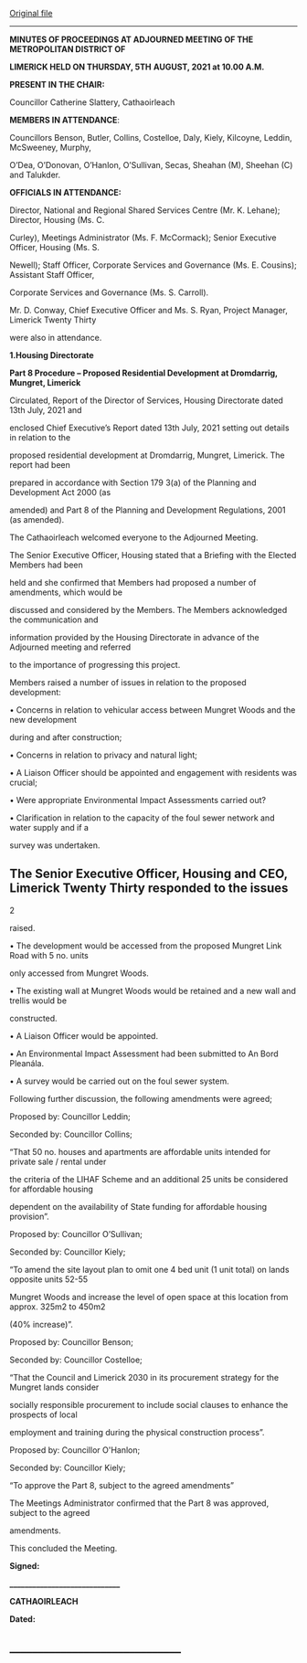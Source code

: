 [Original file](https://www.limerick.ie/sites/default/files/media/documents/2021-09/01b-draft-minutes-adjourned-meeting-5th-august-2021.pdf)

---
**MINUTES OF PROCEEDINGS AT ADJOURNED MEETING OF THE METROPOLITAN DISTRICT OF**

**LIMERICK HELD ON THURSDAY, 5TH** **AUGUST, 2021 at 10.00 A.M.**

**PRESENT IN THE CHAIR:**

Councillor Catherine Slattery, Cathaoirleach

**MEMBERS IN ATTENDANCE**:

Councillors Benson, Butler, Collins, Costelloe, Daly, Kiely, Kilcoyne, Leddin, McSweeney, Murphy,

O’Dea, O’Donovan, O’Hanlon, O’Sullivan, Secas, Sheahan (M), Sheehan (C) and Talukder.

**OFFICIALS IN ATTENDANCE:**

Director, National and Regional Shared Services Centre (Mr. K. Lehane); Director, Housing (Ms. C.

Curley), Meetings Administrator (Ms. F. McCormack); Senior Executive Officer, Housing (Ms. S.

Newell); Staff Officer, Corporate Services and Governance (Ms. E. Cousins); Assistant Staff Officer,

Corporate Services and Governance (Ms. S. Carroll).

Mr. D. Conway, Chief Executive Officer and Ms. S. Ryan, Project Manager, Limerick Twenty Thirty

were also in attendance.

**1.Housing Directorate**

**Part 8 Procedure – Proposed Residential Development at Dromdarrig, Mungret, Limerick**

Circulated, Report of the Director of Services, Housing Directorate dated 13th July, 2021 and

enclosed Chief Executive’s Report dated 13th July, 2021 setting out details in relation to the

proposed residential development at Dromdarrig, Mungret, Limerick.  The report had been

prepared in accordance with Section 179 3(a) of the Planning and Development Act 2000 (as

amended) and Part 8 of the Planning and Development Regulations, 2001 (as amended).

The Cathaoirleach welcomed everyone to the Adjourned Meeting.

The Senior Executive Officer, Housing stated that a Briefing with the Elected Members had been

held and she confirmed that Members had proposed a number of amendments, which would be

discussed and considered by the Members. The Members acknowledged the communication and

information provided by the Housing Directorate in advance of the Adjourned meeting and referred

to the importance of progressing this project.

Members raised a number of issues in relation to the proposed development:

• Concerns in relation to vehicular access between Mungret Woods and the new development

during and after construction;

• Concerns in relation to privacy and natural light;

• A Liaison Officer should be appointed and engagement with residents was crucial;

• Were appropriate Environmental Impact Assessments carried out?

• Clarification in relation to the capacity of the foul sewer network and water supply and if a

survey was undertaken.

The Senior Executive Officer, Housing and CEO, Limerick Twenty Thirty responded to the issues
---
2

raised.

• The development would be accessed from the proposed Mungret Link Road with 5 no. units

only accessed from Mungret Woods.

• The existing wall at Mungret Woods would be retained and a new wall and trellis would be

constructed.

• A Liaison Officer would be appointed.

• An Environmental Impact Assessment had been submitted to An Bord Pleanála.

• A survey would be carried out on the foul sewer system.

Following further discussion, the following amendments were agreed;

Proposed by: Councillor Leddin;

Seconded by: Councillor Collins;

“That 50 no. houses and apartments are affordable units intended for private sale / rental under

the criteria of the LIHAF Scheme and an additional 25 units be considered for affordable housing

dependent on the availability of State funding for affordable housing provision”.

Proposed by: Councillor O’Sullivan;

Seconded by: Councillor Kiely;

“To amend the site layout plan to omit one 4 bed unit (1 unit total) on lands opposite units 52-55

Mungret Woods and increase the level of open space at this location from approx. 325m2 to 450m2

(40% increase)”.

Proposed by: Councillor Benson;

Seconded by: Councillor Costelloe;

“That the Council and Limerick 2030 in its procurement strategy for the Mungret lands consider

socially responsible procurement to include social clauses to enhance the prospects of local

employment and training during the physical construction process”.

Proposed by:  Councillor O'Hanlon;

Seconded by:  Councillor Kiely;

“To approve the Part 8, subject to the agreed amendments”

The Meetings Administrator confirmed that the Part 8 was approved, subject to the agreed

amendments.

This concluded the Meeting.

**Signed:**

**\_\_\_\_\_\_\_\_\_\_\_\_\_\_\_\_\_\_\_\_\_\_\_\_\_\_\_\_\_**

**CATHAOIRLEACH**

**Dated:**

**\_\_\_\_\_\_\_\_\_\_\_\_\_\_\_\_\_\_\_\_\_\_\_\_\_\_\_\_\_\_**
---
